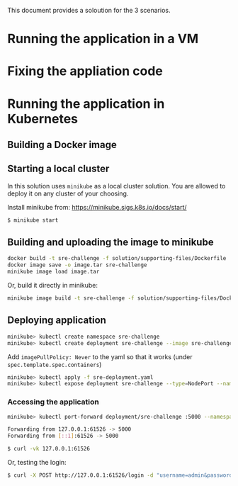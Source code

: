 This document provides a soloution for the 3 scenarios.

# Running the application in a VM

# Fixing the appliation code

# Running the application in Kubernetes

## Building a Docker image

## Starting a local cluster

In this solution uses `minikube` as a local cluster solution. You are allowed
to deploy it on any cluster of your choosing.

Install minikube from: https://minikube.sigs.k8s.io/docs/start/

```bash
$ minikube start
```

## Building and uploading the image to minikube

```bash
docker build -t sre-challenge -f solution/supporting-files/Dockerfile .
docker image save -o image.tar sre-challenge
minikube image load image.tar
```

Or, build it directly in minikube:

```bash
minikube image build -t sre-challenge -f solution/supporting-files/Dockerfile .
```

## Deploying application

```bash
minikube> kubectl create namespace sre-challenge
minikube> kubectl create deployment sre-challenge --image sre-challenge --port 5000 --namespace sre-challenge --dry-run --output yaml > sre-deployment.yaml
```

Add `imagePullPolicy: Never` to the yaml so that it works (under `spec.template.spec.containers`)

```bash
minikube> kubectl apply -f sre-deployment.yaml
minikube> kubectl expose deployment sre-challenge --type=NodePort --namespace sre-challenge
```

### Accessing the application

```bash
minikube> kubectl port-forward deployment/sre-challenge :5000 --namespace sre-challenge

Forwarding from 127.0.0.1:61526 -> 5000
Forwarding from [::1]:61526 -> 5000
```

```bash
$ curl -vk 127.0.0.1:61526
```

Or, testing the login:

```bash
$ curl -X POST http://127.0.0.1:61526/login -d "username=admin&password=supersecret"
```